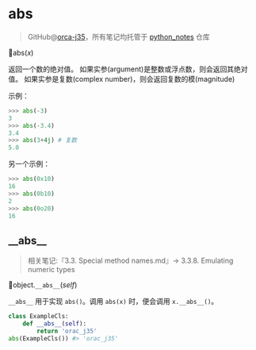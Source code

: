 # abs

> GitHub@[orca-j35](https://github.com/orca-j35)，所有笔记均托管于 [python_notes](https://github.com/orca-j35/python_notes) 仓库

🔨abs(*x*)

返回一个数的绝对值。
如果实参(argument)是整数或浮点数，则会返回其绝对值。
如果实参是复数(complex number)，则会返回复数的模(magnitude)

示例：

```python
>>> abs(-3)
3
>>> abs(-3.4)
3.4
>>> abs(3+4j) # 复数
5.0
```

另一个示例：

```python
>>> abs(0x10)
16
>>> abs(0b10)
2
>>> abs(0o20)
16
```

## \_\_abs\_\_

> 相关笔记:『3.3. Special method names.md』-> 3.3.8. Emulating numeric types

🔨object.`__abs__`(*self*)

`__abs__` 用于实现 `abs()`。调用 `abs(x)` 时，便会调用 `x.__abs__()`。

```python
class ExampleCls:
    def __abs__(self):
        return 'orac_j35'
abs(ExampleCls()) #> 'orac_j35'
```